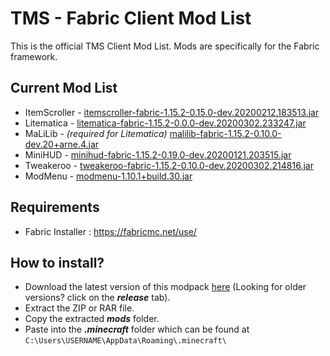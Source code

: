 # TMS - Fabric Client Mod List

This is the official TMS Client Mod List. Mods are specifically for the Fabric framework.


## Current Mod List
- ItemScroller - <a href="https://masa.dy.fi/mcmods/client_mods/" target="_blank">itemscroller-fabric-1.15.2-0.15.0-dev.20200212.183513.jar</a>
- Litematica - <a href="https://masa.dy.fi/mcmods/client_mods/" target="_blank">litematica-fabric-1.15.2-0.0.0-dev.20200302.233247.jar</a>
- MaLiLib - <i>(required for Litematica)</i> <a href="https://masa.dy.fi/mcmods/client_mods/" target="_blank">malilib-fabric-1.15.2-0.10.0-dev.20+arne.4.jar</a>
- MiniHUD - <a href="https://masa.dy.fi/mcmods/client_mods/" target="_blank">minihud-fabric-1.15.2-0.19.0-dev.20200121.203515.jar</a>
- Tweakeroo - <a href="https://masa.dy.fi/mcmods/client_mods/" target="_blank">tweakeroo-fabric-1.15.2-0.10.0-dev.20200302.214816.jar</a>
- ModMenu - <a href="https://www.curseforge.com/minecraft/mc-mods/modmenu/files" target="_blank">modmenu-1.10.1+build.30.jar</a>

## Requirements
- Fabric Installer : https://fabricmc.net/use/

## How to install?
- Download the latest version of this modpack [here](https://github.com/MC-TMS/client-mod-list/releases/latest) (Looking for older versions? click on the <i><b>release</b></i> tab). 
- Extract the ZIP or RAR file.
- Copy the extracted <i><b>mods</b></i> folder.
- Paste into the <i><b>.minecraft</b></i> folder which can be found at ```C:\Users\USERNAME\AppData\Roaming\.minecraft\ ```
